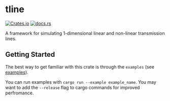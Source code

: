 # tline

[![Crates.io](https://img.shields.io/crates/v/tline)](https://docs.rs/tline)
[![docs.rs](https://img.shields.io/docsrs/tline)](https://crates.io/crates/tline)


A framework for simulating 1-dimensional linear and non-linear transmission lines.

## Getting Started
The best way to get familiar with this crate is through the `examples` (see [examples](https://github.com/jonah-h/tline/blob/main/examples)).

You can run examples with `cargo run --example example_name`.
You may want to add the `--release` flag to cargo commands for improved perfromance.
